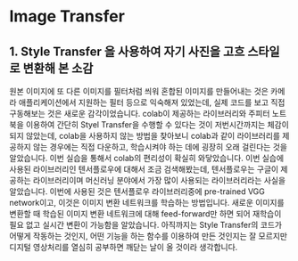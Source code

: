 
Image Transfer
=============

## 1. Style Transfer 을 사용하여 자기 사진을 고흐 스타일로 변환해 본 소감
원본 이미지에 또 다른 이미지를 필터처럼 씌워 혼합된 이미지를 만들어내는 것은 카메라 애플리케이션에서 지원하는 필터 등으로 익숙해져 있었는데, 실제 코드를 보고 직접 구동해보는 것은 새로운 감각이었습니다. colab이 제공하는 라이브러리와 주피터 노트북을 이용하여 간단히 Styel Transfer을 수행할 수 있다는 것이 저번시간까지는 체감이 되지 않았는데, colab을 사용하지 않는 방법을 찾아보니 colab과 같이 라이브러리를 제공하지 않는 경우에는 직접 다운하고, 학습시켜야 하는 데에 굉장히 오래 걸린다는 것을 알았습니다. 이번 실습을 통해서 colab의 편리성이 확실히 와닿았습니다. 이번 실습에 사용된 라이브러리인 텐서플로우에 대해서 조금 검색해봤는데, 텐서플로우는 구글이 제공하는 라이브러리이며 머신러닝 분야에서 가장 많이 사용되는 라이브러리라는 사실을 알았습니다. 이번에 사용된 것은 텐서플로우 라이브러리중에 pre-trained VGG network이고, 이것은 이미지 변환 네트워크를 학습하는 방법입니다. 새로운 이미지를 변환할 때 학습된 이미지 변환 네트워크에 대해 feed-forward만 하면 되어 재학습이 필요 없고 실시간 변환이 가능함을 알았습니다. 아직까지는 Style Transfer의 코드가 어떻게 작동하는 것인지, 어떤 기능을 하는 함수를 이용하여 만든 것인지는 잘 모르지만 디지털 영상처리를 열심히 공부하면 깨닫는 날이 올 것이라 생각합니다. 

